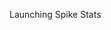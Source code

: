 Launching Spike Stats

<html>
<head>
    <meta charset="utf-8">
    <title>Spike Stats Login</title>
</head>
<body>
    <script type="text/javascript">
        var openApp = function() {
            var url = window.location;
            window.location.replace('spikestats://' + url);
        };
        var openNewPage = function() {
            var url = window.location;
            window.open('spikestats://' + url);
        }
        openNewPage();
    </script>
</body>
</html>
